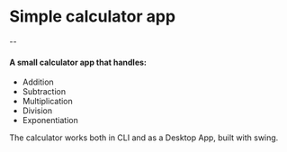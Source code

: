 # Simple calculator app
--

#### A small calculator app that handles:
- Addition
- Subtraction
-  Multiplication
-  Division
-  Exponentiation

The calculator works both in CLI and as a Desktop App, built with swing.
